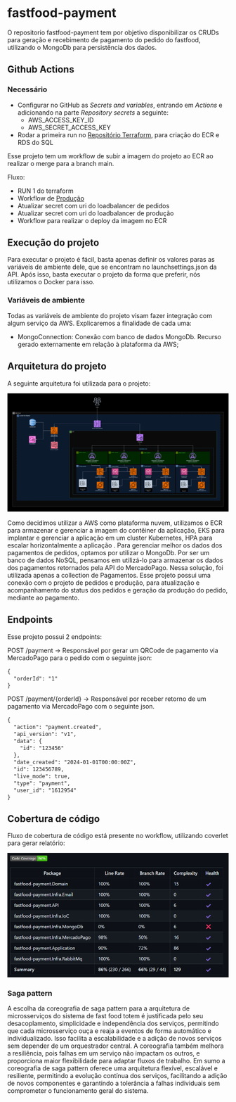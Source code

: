 # fastfood-payment

O repositorio fastfood-payment tem por objetivo disponibilizar os CRUDs para geração e recebimento de pagamento do pedido do fastfood, utilizando o MongoDb para persistência dos dados.

## Github Actions
### Necessário
* Configurar no GitHub as *Secrets and variables*, entrando em *Actions* e adicionando na parte *Repository secrets* a seguinte:
  * AWS_ACCESS_KEY_ID 
  * AWS_SECRET_ACCESS_KEY
* Rodar a primeira run no [Repositório Terraform](https://github.com/pos-4soat/fastfood-infra), para criação do ECR e RDS do SQL

Esse projeto tem um workflow de subir a imagem do projeto ao ECR ao realizar o merge para a branch main.

Fluxo:
* RUN 1 do terraform
* Workflow de [Produção](https://github.com/pos-4soat/fastfood-production)
* Atualizar secret com uri do loadbalancer de pedidos
* Atualizar secret com uri do loadbalancer de produção
* Workflow para realizar o deploy da imagem no ECR

## Execução do projeto
Para executar o projeto é fácil, basta apenas definir os valores paras as variáveis de ambiente dele, que se encontram no launchsettings.json da API.
Após isso, basta executar o projeto da forma que preferir, nós utilizamos o Docker para isso.

### Variáveis de ambiente
Todas as variáveis de ambiente do projeto visam fazer integração com algum serviço da AWS. Explicaremos a finalidade de cada uma:

- MongoConnection: Conexão com banco de dados MongoDb. Recurso gerado externamente em relação à plataforma da AWS;

## Arquitetura do projeto
A seguinte arquitetura foi utilizada para o projeto:

![Texto Alternativo](./images/ArqMS.png)

Como decidimos utilizar a AWS como plataforma nuvem, utilizamos o ECR para armazenar e gerenciar a imagem do contêiner da aplicação, EKS para implantar e gerenciar a aplicação em um cluster Kubernetes, HPA para escalar horizontalmente a aplicação . 
Para gerenciar melhor os dados dos pagamentos de pedidos, optamos por utilizar o MongoDb. Por ser um banco de dados NoSQL, pensamos em utilizá-lo para armazenar os dados dos pagamentos retornados pela API do MercadoPago. Nessa solução, foi utilizada apenas a collection de Pagamentos.
Esse projeto possui uma conexão com o projeto de pedidos e produção, para atualização e acompanhamento do status dos pedidos e geração da produção do pedido, mediante ao pagamento.

## Endpoints

Esse projeto possui 2 endpoints:

POST /payment -> Responsável por gerar um QRCode de pagamento via MercadoPago para o pedido com o seguinte json:
```
{
  "orderId": "1"
}
```

POST /payment/{orderId} -> Responsável por receber retorno de um pagamento via MercadoPago com o seguinte json.
```
{
  "action": "payment.created",
  "api_version": "v1",
  "data": {
    "id": "123456"
  },
  "date_created": "2024-01-01T00:00:00Z",
  "id": 123456789,
  "live_mode": true,
  "type": "payment",
  "user_id": "1612954"
}
```


## Cobertura de código
Fluxo de cobertura de código está presente no workflow, utilizando coverlet para gerar relatório:

![CoberturaCodigo](./images/CoberturaCodigo.png)

### Saga pattern
A escolha da coreografia de saga pattern para a arquitetura de microsserviços do sistema de fast food totem é justificada pelo seu desacoplamento, simplicidade e independência dos serviços, permitindo que cada microsserviço ouça e reaja a eventos de forma automático e individualizado. Isso facilita a escalabilidade e a adição de novos serviços sem depender de um orquestrador central. A coreografia também melhora a resiliência, pois falhas em um serviço não impactam os outros, e proporciona maior flexibilidade para adaptar fluxos de trabalho.
Em sumo a coreografia de saga pattern oferece uma arquitetura flexível, escalável e resiliente, permitindo a evolução contínua dos serviços, facilitando a adição de novos componentes e garantindo a tolerância a falhas individuais sem comprometer o funcionamento geral do sistema.
